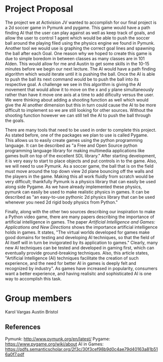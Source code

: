# Project Proposal

The project we at Activision JV wanted to accomplish for our final project is a
2d soccer game in Pymunk and pygame. This game would have a path finding AI that
the user can play against as well as keep track of goals, and allow the user to
control 1 agent which would be able to push the soccer ball around the playing
filed using the physics engine we found in Pymunk. Another tool we would use is
graphing the correct goal lines and spawning the ball after each Goal. One
reason why we hoped to create this game is due to simple boredom in between
classes as many classes are in 101 Alden. This would allow for me and Austin to
get some skills in the 10-15 minutes before we begin our next lecture. The AI
would have a path finding algorithm which would iterate until it is pushing the
ball. Once the AI is able to push the ball its next command would be to push the
ball into its respective goal. A challenge we see in this algorithm is giving
the AI movement that would allow it to move on the x and y plane simultaneously
rather than have it move one axis at a time to add dificulty versus the user. We
were thinking about adding a shooting function as well which would give the AI
another dimension but this in turn could cause the AI to be more difficult to
implement so we are still looking for other sources. Without the shooting
function however we can still tell the AI to push the ball through the goals.

There are many tools that need to be used in order to complete this project. As
stated before, one of the packages we plan to use is called Pygame. This allows
us to easily create games using the python programming language. It can be
described as "a Free and Open Source python programming language library for
making multimedia applications like games built on top of the excellent SDL
library." After starting development, it is very easy to start to place objects
and put controls in to the game. Also, we will need to use Pymunk. As a soccer
game, the ball that is on the field must move around the top down view 2d plane
bouncing off the walls and the players in the game. Making this all work fluidly
from scratch would be very difficult; thankfully Pymunk is a physics library
that can easily be used along side Pygame. As we have already implemented these
physics, pymunk can easily be used to make realistic physics in games. It can be
described as "an easy-to-use pythonic 2d physics library that can be used
whenever you need 2d rigid body physics from Python."

Finally, along with the other two sources describing our inspiration to make a
Python video game, there are many papers describing the importance of artificial
intelligence in games. The paper *Artificial Intelligence and Games:
Applications and New Directions* shows the importance artificial intelligence
holds in games. It states, "The virtual worlds developed for games make good
domains for testing and developing AI techniques, so that the field of AI itself
will in turn be invigorated by its application to games." Clearly, many new AI
techniques can be tested and developed in gaming first, which can eventually
provide ground-breaking techniques. Also, this article states, "Artificial
Intelligence (AI) techniques facilitate the creation of such experience, and the
need for better AI in games is deeply felt and recognized by industry". As games
have increased in popularity, consumers want a better experience, and having
realisitc and sophisticated AI is one way to accomplish this task.

# Group members

Karol Vargas Austin Bristol

## References

Pymunk: http://www.pymunk.org/en/latest/ Pygame:
https://www.pygame.org/wiki/about AI in Games:
https://pdfs.semanticscholar.org/2f3c/30f3cef98b9d0c4ae79d40163a81b516a0f7.pdf
